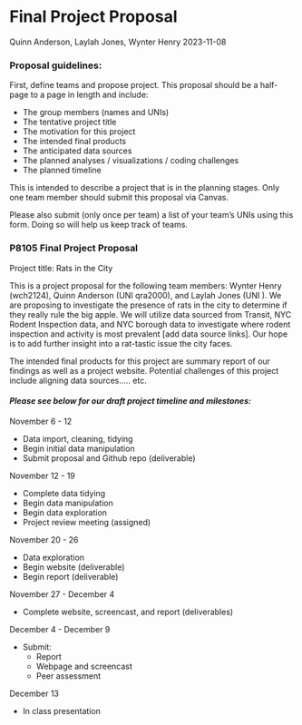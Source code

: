 Final Project Proposal
================
Quinn Anderson, Laylah Jones, Wynter Henry
2023-11-08

### Proposal guidelines:

First, define teams and propose project. This proposal should be a
half-page to a page in length and include:

-   The group members (names and UNIs)
-   The tentative project title
-   The motivation for this project
-   The intended final products
-   The anticipated data sources
-   The planned analyses / visualizations / coding challenges
-   The planned timeline

This is intended to describe a project that is in the planning stages.
Only one team member should submit this proposal via Canvas.

Please also submit (only once per team) a list of your team’s UNIs using
this form. Doing so will help us keep track of teams.

### P8105 Final Project Proposal

Project title: Rats in the City

This is a project proposal for the following team members: Wynter Henry
(wch2124), Quinn Anderson (UNI qra2000), and Laylah Jones (UNI ). We are
proposing to investigate the presence of rats in the city to determine
if they really rule the big apple. We will utilize data sourced from
Transit, NYC Rodent Inspection data, and NYC borough data to investigate
where rodent inspection and activity is most prevalent \[add data source
links\]. Our hope is to add further insight into a rat-tastic issue the
city faces.

The intended final products for this project are summary report of our
findings as well as a project website. Potential challenges of this
project include aligning data sources….. etc.

#### *Please see below for our draft project timeline and milestones:*

November 6 - 12

-   Data import, cleaning, tidying
-   Begin initial data manipulation
-   Submit proposal and Github repo (deliverable)

November 12 - 19

-   Complete data tidying
-   Begin data manipulation
-   Begin data exploration
-   Project review meeting (assigned)

November 20 - 26

-   Data exploration
-   Begin website (deliverable)
-   Begin report (deliverable)

November 27 - December 4

-   Complete website, screencast, and report (deliverables)

December 4 - December 9

-   Submit:
    -   Report
    -   Webpage and screencast
    -   Peer assessment

December 13

-   In class presentation
